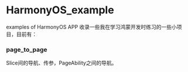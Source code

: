 # HarmonyOS_example
examples of HarmonyOS APP
收录一些我在学习鸿蒙开发时练习的一些小项目，目前有：
### page_to_page
Slice间的导航、传参，PageAbility之间的导航。